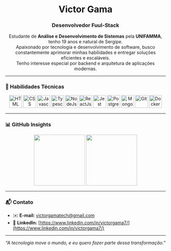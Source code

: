 <h1 align="center">Victor Gama</h1>
<h3 align="center">Desenvolvedor Fuul-Stack</h3>

<p align="center">
  Estudante de <strong>Análise e Desenvolvimento de Sistemas</strong> pela <strong>UNIFAMMA</strong>, tenho 19 anos e natural de Sergipe.<br/>
  Apaixonado por tecnologia e desenvolvimento de software, busco constantemente aprimorar minhas habilidades e entregar soluções eficientes e escaláveis.<br/>
  Tenho interesse especial por backend e arquitetura de aplicações modernas.
</p>

---

### 💼 Habilidades Técnicas

<div align="center">
  
  <img alt="HTML" title="HTML" height="40" src="https://cdn.jsdelivr.net/gh/devicons/devicon@latest/icons/html5/html5-original.svg" />
  <img alt="CSS" title="CSS" height="40" src="https://cdn.jsdelivr.net/gh/devicons/devicon@latest/icons/css3/css3-original.svg" />
  <img alt="Javascript" title="Javascript" height="40" src="https://cdn.jsdelivr.net/gh/devicons/devicon@latest/icons/javascript/javascript-original.svg" />
  <img alt="Typescript" title="Typescript" height="40" src="https://cdn.jsdelivr.net/gh/devicons/devicon@latest/icons/typescript/typescript-original.svg" />
  <img alt="NodeJs" title="NodeJs" height="40" src="https://cdn.jsdelivr.net/gh/devicons/devicon@latest/icons/nodejs/nodejs-original.svg" />
  <img alt="ReactJs" title="ReactJs" height="40" src="https://cdn.jsdelivr.net/gh/devicons/devicon@latest/icons/react/react-original.svg" />
  <img alt="Jest" title="Jest" height="40" src="https://cdn.jsdelivr.net/gh/devicons/devicon@latest/icons/jest/jest-plain.svg" />
  <img alt="PostgreSQL" title="PostgreSQL" height="40" src="https://cdn.jsdelivr.net/gh/devicons/devicon@latest/icons/postgresql/postgresql-original.svg" />
  <img alt="MongoDB" title="MongoDB" height="40" src="https://cdn.jsdelivr.net/gh/devicons/devicon@latest/icons/mongodb/mongodb-original.svg" />
  <img alt="Git" title="Git" height="40" src="https://cdn.jsdelivr.net/gh/devicons/devicon@latest/icons/git/git-original.svg" />
  <img alt="Docker" title="Docker" height="40" src="https://cdn.jsdelivr.net/gh/devicons/devicon@latest/icons/docker/docker-original.svg" />
</div>

---

### 📊 GitHub Insights

<div align="center">
  <img height="160em" src="https://github-readme-stats.vercel.app/api?username=victorgama7x&show_icons=true&theme=gruvbox&include_all_commits=true&hide_title=true"/>
  <img height="160em" src="https://github-readme-stats.vercel.app/api/top-langs/?username=victorgama7x&layout=compact&theme=gruvbox"/>
</div>

---

### 📬 Contato

- ✉️ **E-mail:** victorgamatech@gmail.com 
- 🔗 **LinkedIn:** [https://www.linkedin.com/in/victorgama7/](https://www.linkedin.com/in/victorgama7/)  

---

<p align="center"><em>“A tecnologia move o mundo, e eu quero fazer parte dessa transformação.”</em></p>
